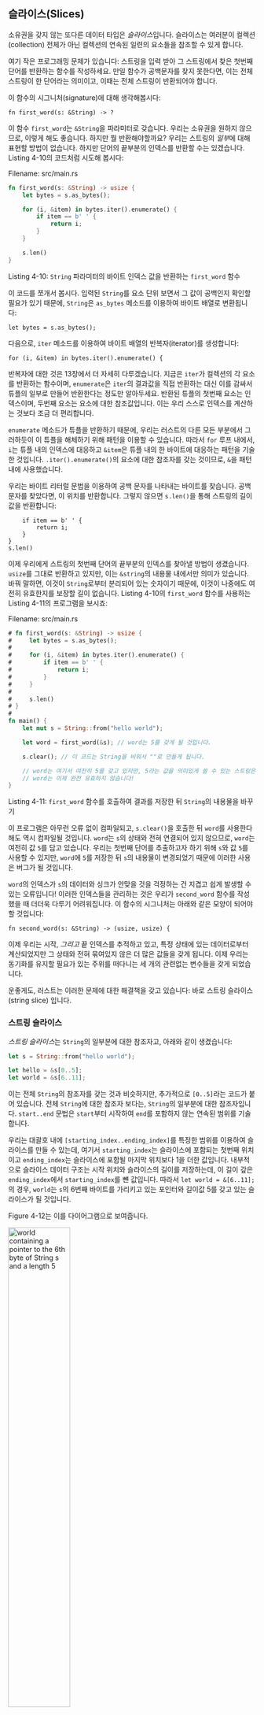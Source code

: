 ## 슬라이스(Slices)

소유권을 갖지 않는 또다른 데이터 타입은 *슬라이스*입니다. 슬라이스는 여러분이 컬렉션(collection)
전체가 아닌 컬렉션의 연속된 일련의 요소들을 참조할 수 있게 합니다.

여기 작은 프로그래밍 문제가 있습니다: 스트링을 입력 받아 그 스트링에서 찾은 첫번째 단어를 반환하는
함수를 작성하세요. 만일 함수가 공백문자를 찾지 못한다면, 이는 전체 스트링이 한 단어라는 의미이고,
이때는 전체 스트링이 반환되어야 합니다.

이 함수의 시그니처(signature)에 대해 생각해봅시다:

```rust,ignore
fn first_word(s: &String) -> ?
```

이 함수 `first_word`는 `&String`을 파라미터로 갖습니다. 우리는 소유권을 원하지 않으므로, 이렇게
해도 좋습니다. 하지만 뭘 반환해야할까요? 우리는 스트링의 *일부*에 대해 표현할 방법이 없습니다. 하지만
단어의 끝부분의 인덱스를 반환할 수는 있겠습니다. Listing 4-10의 코드처럼 시도해 봅시다:

<span class="filename">Filename: src/main.rs</span>

```rust
fn first_word(s: &String) -> usize {
    let bytes = s.as_bytes();

    for (i, &item) in bytes.iter().enumerate() {
        if item == b' ' {
            return i;
        }
    }

    s.len()
}
```

<span class="caption">Listing 4-10: `String` 파라미터의 바이트 인덱스 값을 반환하는
`first_word` 함수</span>

이 코드를 쪼개서 봅시다. 입력된 `String`를 요소 단위 보면서 그 값이 공백인지 확인할 필요가 있기
때문에, `String`은 `as_bytes` 메소드를 이용하여 바이트 배열로 변환됩니다:

```rust,ignore
let bytes = s.as_bytes();
```

다음으로, `iter` 메소드를 이용하여 바이트 배열의 반복자(iterator)를 생성합니다:

```rust,ignore
for (i, &item) in bytes.iter().enumerate() {
```

반복자에 대한 것은 13장에서 더 자세히 다루겠습니다. 지금은 `iter`가 컬렉션의 각 요소를 반환하는 함수이며,
`enumerate`은 `iter`의 결과값을 직접 반환하는 대신 이를 감싸서 튜플의 일부로 만들어 반환한다는 정도만
알아두세요. 반환된 튜플의 첫번째 요소는 인덱스이며, 두번째 요소는 요소에 대한 참조값입니다. 이는 우리 스스로
인덱스를 계산하는 것보다 조금 더 편리합니다.

`enumerate` 메소드가 튜플을 반환하기 때문에, 우리는 러스트의 다른 모든 부분에서 그러하듯이 이 튜플을
해체하기 위해 패턴을 이용할 수 있습니다. 따라서 `for` 루프 내에서, `i`는 튜플 내의 인덱스에 대응하고
`&item`은 튜플 내의 한 바이트에 대응하는 패턴을 기술한 것입니다. `.iter().enumerate()`의
요소에 대한 참조자를 갖는 것이므로, `&`을 패턴 내에 사용했습니다.

우리는 바이트 리터럴 문법을 이용하여 공백 문자를 나타내는 바이트를 찾습니다. 공백 문자를 찾았다면,
이 위치를 반환합니다. 그렇지 않으면 `s.len()`을 통해 스트링의 길이값을 반환합니다:

```rust,ignore
    if item == b' ' {
        return i;
    }
}
s.len()
```

이제 우리에게 스트링의 첫번째 단어의 끝부분의 인덱스를 찾아낼 방법이 생겼습니다. `usize`를
그대로 반환하고 있지만, 이는 `&string`의 내용물 내에서만 의미가 있습니다. 바꿔 말하면,
이것이 `String`로부터 분리되어 있는 숫자이기 때문에, 이것이 나중에도 여전히 유효한지를 보장할
길이 없습니다. Listing 4-10의 `first_word` 함수를 사용하는 Listing 4-11의 프로그램을
보시죠:

<span class="filename">Filename: src/main.rs</span>

```rust
# fn first_word(s: &String) -> usize {
#     let bytes = s.as_bytes();
#
#     for (i, &item) in bytes.iter().enumerate() {
#         if item == b' ' {
#             return i;
#         }
#     }
#
#     s.len()
# }
#
fn main() {
    let mut s = String::from("hello world");

    let word = first_word(&s); // word는 5를 갖게 될 것입니다.

    s.clear(); // 이 코드는 String을 비워서 ""로 만들게 됩니다.

    // word는 여기서 여전히 5를 갖고 있지만, 5라는 값을 의미있게 쓸 수 있는 스트링은 이제 없습니다.
    // word는 이제 완전 유효하지 않습니다!
}
```

<span class="caption">Listing 4-11: `first_word` 함수를 호출하여 결과를 저장한 뒤
`String`의 내용물을 바꾸기</span>

이 프로그램은 아무런 오류 없이 컴파일되고, `s.clear()`을 호출한 뒤 `word`를 사용한다 해도
역시 컴파일될 것입니다. `word`는 `s`의 상태와 전혀 연결되어 있지 않으므로, `word`는 여전히 값
`5`를 담고 있습니다. 우리는 첫번째 단어를 추출하고자 하기 위해 `s`와 값 `5`를 사용할 수 있지만,
`word`에 `5`를 저장한 뒤 `s`의 내용물이 변경되었기 때문에 이러한 사용은 버그가 될 것입니다.

`word`의 인덱스가 `s`의 데이터와 싱크가 안맞을 것을 걱정하는 건 지겹고 쉽게 발생할 수 있는 오류입니다!
이러한 인덱스들을 관리하는 것은 우리가 `second_word` 함수를 작성했을 때 더더욱 다루기 어려워집니다.
이 함수의 시그니처는 아래와 같은 모양이 되어야 할 것입니다:

```rust,ignore
fn second_word(s: &String) -> (usize, usize) {
```

이제 우리는 시작, *그리고* 끝 인덱스를 추적하고 있고, 특정 상태에 있는 데이터로부터 계산되었지만
그 상태와 전혀 묶여있지 않은 더 많은 값들을 갖게 됩니다. 이제 우리는 동기화를 유지할 필요가 있는
주위를 떠다니는 세 개의 관련없는 변수들을 갖게 되었습니다.

운좋게도, 러스트는 이러한 문제에 대한 해결책을 갖고 있습니다: 바로 스트링 슬라이스(string slice)
입니다.

###  스트링 슬라이스

*스트링 슬라이스*는 `String`의 일부분에 대한 참조자고, 아래와 같이 생겼습니다:

```rust
let s = String::from("hello world");

let hello = &s[0..5];
let world = &s[6..11];
```

이는 전체 `String`의 참조자를 갖는 것과 비슷하지만, 추가적으로 `[0..5]`라는 코드가 붙어 있습니다.
전체 `String`에 대한 참조자 보다는, `String`의 일부분에 대한 참조자입니다. `start..end` 문법은
`start`부터 시작하여 `end`를 포함하지 않는 연속된 범위를 기술합니다.

우리는 대괄호 내에 `[starting_index..ending_index]`를 특정한 범위를 이용하여 슬라이스를 만들
수 있는데, 여기서 `starting_index`는 슬라이스에 포함되는 첫번째 위치이고 `ending_index`는
슬라이스에 포함될 마지막 위치보다 1을 더한 값입니다. 내부적으로 슬라이스 데이터 구조는 시작 위치와
슬라이스의 길이를 저장하는데, 이 길이 갚은 `ending_index`에서 `starting_index`를 뺸 값입니다.
따라서 `let world = &[6..11];`의 경우, `world`는 `s`의 6번째 바이트를 가리키고 있는 포인터와
길이값 5를 갖고 있는 슬라이스가 될 것입니다.

Figure 4-12는 이를 다이어그램으로 보여줍니다.

<img alt="world containing a pointer to the 6th byte of String s and a length 5" src="img/trpl04-06.svg" class="center" style="width: 50%;" />

<span class="caption">Figure 4-12: `String`의 일부를 참조하는 스트링 슬라이스</span>

러스트의 `..` 범위 문법을 사용하여, 여러분이 만일 첫번째 인덱스(즉 0)에서부터 시작하길 원한다면,
두 개의 마침표 전의 값은 생략할 수 있습니다. 다시 말하면, 아래의 두 줄은 동일한 표현입니다:

```rust
let s = String::from("hello");

let slice = &s[0..2];
let slice = &s[..2];
```

비슷한 이치로, 만일 여러분의 슬라이스가 `String`의 마지막 바이트까지 포함한다면, 여러분은 끝의
숫자를 생략할 수 있습니다. 이는 아래 두 줄의 표현이 동일하다는 의미입니다:

```rust
let s = String::from("hello");

let len = s.len();

let slice = &s[3..len];
let slice = &s[3..];
```

여러분은 또한 전체 스트링의 슬라이스를 만들기 위해 양쪽 값을 모두 생략할 수 있습니다. 따라서 아래
두 줄의 표현은 동일합니다:

```rust
let s = String::from("hello");

let len = s.len();

let slice = &s[0..len];
let slice = &s[..];
```

이 모든 정보를 잘 기억하시고, `first_word`가 슬라이스를 반환하도록 다시 작성해봅시다.
“스트링 슬라이스”를  나타내는 타입은 `&str`로 씁니다:

<span class="filename">Filename: src/main.rs</span>

```rust
fn first_word(s: &String) -> &str {
    let bytes = s.as_bytes();

    for (i, &item) in bytes.iter().enumerate() {
        if item == b' ' {
            return &s[0..i];
        }
    }

    &s[..]
}
```

우리는 Listing 4-10에서 작성한 것과 같은 방법으로 공백 문자가 첫번째로 나타난 지점을 찾아서 단어의
끝 인덱스를 얻어냅니다. 공백 문자를 찾으면, 스트링의 시작과 공백 문자의 인덱스를 각각 시작과 끝 인덱스로
사용하여 스트링 슬라이스를 반환합니다.

이제 `first_word`가 호출되면, 해당 데이터와 묶여있는 하나의 값을 반환받게 되었습니다. 이 값은
슬라이스의 시작 위치에 대한 참조자와 슬라이스의 요소 개수로 이루어져 있습니다.

`second_word` 함수에 대해서도 마찬가지로 슬라이스를 반환하는 형식이 잘 동작할 것입니다:

```rust,ignore
fn second_word(s: &String) -> &str {
```

우리는 이제 엉망이 되기 훨씬 힘든 직관적인 API를 갖게 되었는데, 이는 컴파일러가 `String`에 대한
참조자들이 유효한 상태로 남아있게끔 보장할 것이기 때문입니다. 첫번째 단어의 끝 인덱스를 찾았지만,
그 후 스트링을 비워버려서 인덱스가 유효하지 않게되는 Listing 4-11의 프로그램 내의 버그를 기억하시나요?
그런 코드는 논리적으로 맞지 않지만 어떠한 즉각적인 오류도 보여주지 못합니다. 그런 문제는 우리가
비어 있는 스트링에 대해 첫번째 단어의 인덱스를 사용하고자 시도할 경우에나 나타나게 될 것입니다.
슬라이스는 이러한 버그를 불가능하게 만들고 우리가 코드 내에서 발생할 수 있는 문제를 훨씬 일찍 알게
해줍니다. `first_word`의 슬라이스 버젼을 이용하는 것은 컴파일 타임 오류를 발생시킬 것입니다:

<span class="filename">Filename: src/main.rs</span>

```rust,ignore
fn main() {
    let mut s = String::from("hello world");

    let word = first_word(&s);

    s.clear(); // Error!
}
```

여기 컴파일 오류 메세지를 보시죠:

```text
17:6 error: cannot borrow `s` as mutable because it is also borrowed as
            immutable [E0502]
    s.clear(); // Error!
    ^
15:29 note: previous borrow of `s` occurs here; the immutable borrow prevents
            subsequent moves or mutable borrows of `s` until the borrow ends
    let word = first_word(&s);
                           ^
18:2 note: previous borrow ends here
fn main() {

}
^
```

빌림 규칙에서 우리가 만일 무언가에 대한 불변 참조자를 만들었을 경우, 가변 참조자를 만들 수 없다는
점을 상기해보세요. `clear` 함수가 `String`을 잘라낼 필요가 있기 때문에, 이 함수는 가변 참조자를
갖기 위한 시도를 할 것이고, 이는 실패하게 됩니다. 러스트는 우리의 API를 사용하기 쉽게 해줄 뿐만 아니라
이러한 종류의 오류 전체를 컴파일 타임에 제거해 줍니다!

#### 스트링 리터럴은 슽라이스입니다

스트링 리터럴이 바이너리 안에 저장된다고 하는 얘기를 상기해봅시다. 이제 슬라이스에 대해 알았으니,
우리는 스트링 리터럴을 적합하게 이해할 수 있습니다:

```rust
let s = "Hello, world!";
```

여기서 `s`의 타입은 `&str`입니다: 이것은 바이너리의 특정 지점을 가리키고 있는 슬라이스입니다.
이는 왜 스트링 리터럴이 불변인가도 설명해줍니다; `&str`은 불번 참조자이기 때문입니다.

#### 파라미터로서의 스트링 슬라이스

여러분이 리터럴과 `String`의 슬라이스를 얻을 수 있다는 것을 알게 되었다면 `first_word` 함수를
한번 더 개선시킬 수 있는데, 바로 이 함수의 시그니처입니다:

```rust,ignore
fn first_word(s: &String) -> &str {
```

더 경험이 많은 러스트인이라면 대신 아래와 같이 작성하는데, 그 이유는 `String`과 `&str` 둘 모두에
대한 같은 함수를 사용할 수 있도록 해주기 때문입니다.

```rust,ignore
fn first_word(s: &str) -> &str {
```

만일 우리가 스트링 슬라이스를 갖고 있다면, 이를 바로 넘길 수 있습니다. `String`을 갖고 있다면,
이 `String`의 전체 슬라이스를 넘길 수 있습니다. 함수가 `String`의 참조자 대신 스트링 슬라이스를
갖도록 정의하는 것은 우리의 API를 어떠한 기능적인 손실 없이도 더 일반적이고 유용하게 해줍니다:

<span class="filename">Filename: src/main.rs</span>

```rust
# fn first_word(s: &str) -> &str {
#     let bytes = s.as_bytes();
#
#     for (i, &item) in bytes.iter().enumerate() {
#         if item == b' ' {
#             return &s[0..i];
#         }
#     }
#
#     &s[..]
# }
fn main() {
    let my_string = String::from("hello world");

    // first_word가 `String`의 슬라이스로 동작합니다.
    let word = first_word(&my_string[..]);

    let my_string_literal = "hello world";

    // first_word가 스트링 리터럴의 슬라이스로 동작합니다.
    let word = first_word(&my_string_literal[..]);

    // 스트링 리터럴은 *또한* 스트링 슬라이스이기 때문에,
    // 아래 코드도 슬라이스 문법 없이 동작합니다!
    let word = first_word(my_string_literal);
}
```

### 그 밖의 슬라이스들

스트링 슬라이스는 여러분이 상상하는 바와 같이, 스트링에 특정되어 있습니다. 하지만 더 일반적인
슬라이스 타입도 역시 있습니다. 아래 배열을 보시죠:

```rust
let a = [1, 2, 3, 4, 5];
```

우리가 스트링의 일부를 참조하고 싶어할 수 있는 것처럼, 배열의 일부를 참조하고 싶을 수 있고, 그러면
아래와 같이 쓸 수 있습니다:

```rust
let a = [1, 2, 3, 4, 5];

let slice = &a[1..3];
```

이 슬라이스는 `&[i32]` 타입을 갖습니다. 이는 스트링 슬라이스가 동작하는 방법과 똑같이, 슬라이스의
첫번째 요소에 대한 참조자와 슬라이스의 길이를 저장하는 방식으로 동작합니다. 여러분은 다른 모든 종류의
컬렉션들에 대하여 이런 종류의 슬라이스를 이용할 수 있습니다. 벡터에 대해서 8장에서 이야기할 때 이러한
컬렉션에 대해 더 자세히 다루겠습니다.

## 정리

소유권, 빌림, 그리고 슬라이스의 개념은 러스트 프로그램의 메모리 안정성을 컴파일 타임에 보장하는 것입니다.
러스트 언어는 다른 시스템 프로그래밍 언어와 같이 여러분의 메모리 사용에 대한 제어권을 주지만, 데이터의
소유자가 스코프 밖으로 벗어났을 때 소유자가 자동적으로 데이터를 버리도록 하는 것은 곧 여러분이 이러한
제어를 위해 추가적인 코드 작성이나 디버깅을 하지 않아도 된다는 뜻입니다.

소유권은 러스트의 다른 수많은 부분이 어떻게 동작하는지에 영향을 주므로, 이 책의 남은 부분 전체에 걸쳐
이 개념들에 대해 더 이야기할 것입니다. 다음 장으로 넘어가서 데이터들을 함께 그룹짓는 `struct`를
보겠습니다.
